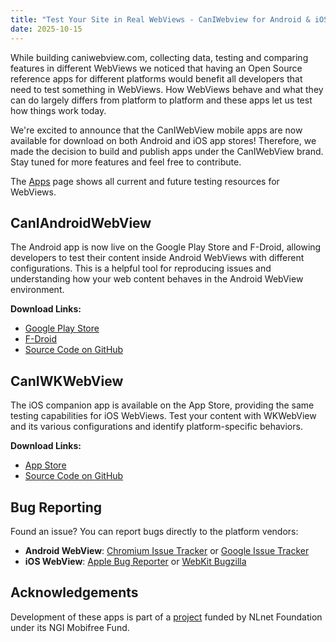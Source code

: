 ```yaml
---
title: "Test Your Site in Real WebViews - CanIWebview for Android & iOS"
date: 2025-10-15
---
```


While building caniwebview.com, collecting data, testing and comparing features in different WebViews we noticed that having an Open Source reference apps for different platforms would benefit all developers that need to test something in WebViews. How WebViews behave and what they can do largely differs from platform to platform and these apps let us test how things work today.

We're excited to announce that the CanIWebView mobile apps are now available for download on both Android and iOS app stores! Therefore, we made the decision to build and publish apps under the CanIWebView brand. Stay tuned for more features and feel free to contribute.

The [Apps](/apps) page shows all current and future testing resources for WebViews.

## CanIAndroidWebView

The Android app is now live on the Google Play Store and F-Droid, allowing developers to test their content inside Android WebViews with different configurations. This is a helpful tool for reproducing issues and understanding how your web content behaves in the Android WebView environment.

**Download Links:**
- [Google Play Store](https://play.google.com/store/apps/details?id=com.caniwebview.android)
- [F-Droid](https://f-droid.org/packages/com.caniwebview.android/)
- [Source Code on GitHub](https://github.com/WebView-CG/CanIAndroidWebView)

## CanIWKWebView

The iOS companion app is available on the App Store, providing the same testing capabilities for iOS WebViews. Test your content with WKWebView and its various configurations and identify platform-specific behaviors.

**Download Links:**
- [App Store](https://apps.apple.com/us/app/caniwebview/id6753594838)
- [Source Code on GitHub](https://github.com/WebView-CG/CanIWKWebView)

## Bug Reporting

Found an issue? You can report bugs directly to the platform vendors:
- **Android WebView**: [Chromium Issue Tracker](https://bugs.chromium.org/p/chromium/issues/entry?template=WebView%20Bug&labels=WebView) or [Google Issue Tracker](https://issuetracker.google.com/issues/new?component=460423&pli=1&template=1157790)
- **iOS WebView**: [Apple Bug Reporter](https://developer.apple.com/bug-reporting/) or [WebKit Bugzilla](https://bugs.webkit.org/enter_bug.cgi?product=WebKit&component=WebKit%20iOS)

## Acknowledgements

Development of these apps is part of a [project](https://nlnet.nl/project/W3CWebview-tooling/) funded by NLnet Foundation under its NGI Mobifree Fund.